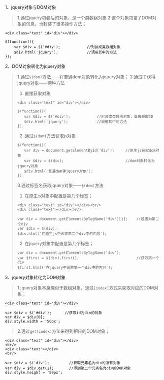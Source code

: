 1、jquery对象与DOM对象
> 1.通过jquery包装后的对象，是一个类数组对象
> 2.这个对象包含了DOM对象的信息，也封装了很多操作方法；
```
<div class="text" id="div"></div>

$(function(){
    var $div = $('#div');            //封装成类数组对象
    $div.html('jquery');             //调用其中的方法
});
```

2、DOM对象转化为jquery对象
> 1.通过`$(dom)`方法——将普通dom对象转化为jquery对象；
> 2.通过ID获得jquery对象——两种方法
> 1. 直接获取对象
>```
><div class="text" id="div"></div>
>
>$(function(){
>    var $div = $('#div');            //封装成类数组对象，直接获取ID
>    $div.html('jquery');             //调用其中的方法
>});
>```
> 2. 通过`$(dom)`方法获取js对象
>```
>$(function(){
>    var div = document.getElementById('div');     //原生js获取dom对象
>    var $div = $(div);                            //dom对象转化为jquery对象
>    $div.html('普通dom转jquery对象');
>});
>```
> 3.通过标签名获取jquery对象——`$(dom)`方法
> 1. 在原生js对象中配置是第几个标签；
>```
><div class="text" id="div"></div><br/>
><div class="text"></div><br/>
>
>var div = document.getElementsByTagName('div')[1];    //设置为第二个div
>var $div = $(div);
>$div.html('在原生js中设置第二个div中的内容');
>```
> 2. 在jquery对象中配置是第几个标签；
>```
>var div = document.getElementsByTagName('div');
>var $first = $(div).first();                          //获取第一个div
>$first.html('在jquery中设置第一个div中的内容');
>```

3、jquery对象转化为DOM对象
> 1.jquery对象本身类似于数组对象，通过`[index]`方式来获取对应的DOM对象；
```
<div class="text" id="div"></div>

var $div = $('#div');      //获取id为div的对象
var div = $div[0];
div.style.width = '50px';
```
> 2.通过`get(index)`方法来得到相应的DOM对象；
```
<div class="text" id="div"></div>
<br/>
<div class="text"></div>
<br/>

var $div = $('div');         //获取元素名为div的所有对象
var div = $div.get(1);       //得到第二个元素名为div的DOM对象
div.style.height = '50px';
```
